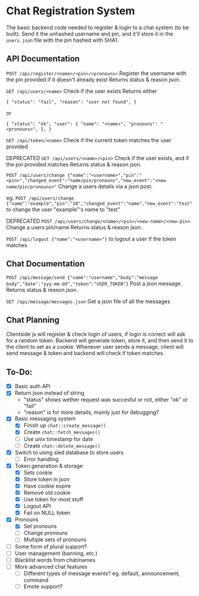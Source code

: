 # Chat Registration System

The basic backend code needed to register & login to a chat system (to be built).
Send it the unhashed username and pin, and it'll store it in the `users.json` file with the pin hashed with SHA1.

## API Documentation

`POST /api/register/<name>/<pin>/<pronouns>` Register the username with the pin provided if it doesn't already exist
Returns status & reason json.

`GET /api/users/<name>` Check if the user exists
Returns either

`{
	"status": "fail",
	"reason": "user not found",
}`

or

`{
	"status": "ok",
	"user": {
		"name": "<name>",
		"pronouns": "<pronouns>",
	},
}`

`GET /api/token/<name>` Check if the current token matches the user provided

DEPRECATED `GET /api/users/<name>/<pin>` Check if the user exists, and if the pin provided matches
Returns status & reason json.

`POST /api/users/change {"name":"<username>","pin":"<pin>","changed_event":"name/pin/pronouns","new_event":"<new name/pin/pronouns>"` Change a users details via a json post.

eg. `POST /api/users/change {"name":"example","pin":"10","changed_event":"name","new_event":"test"` to change the user "example"'s name to "test"

DEPRECATED `POST /api/users/change/<name>/<pin>/<new-name>/<new-pin>` Change a users pin/name
Returns status & reason json.

`POST /api/logout {"name":"<username>"}` to logout a user if the token matches


## Chat Documentation

`POST /api/message/send {"name":"username","body":"message body","date":"yyy-mm-dd","token":"USER_TOKEN"}` Post a json message.
Returns status & reason json.

`GET /api/message/messages.json` Get a json file of all the messages

## Chat Planning

Clientside js will register & check login of users, if login is correct will ask for a random token.
Backend will generate token, store it, and then send it to the client to set as a cookie.
Whenever user sends a message, client will send message & token and backend will check if token matches.

## To-Do:

- [x] Basic auth API
- [x] Return json instead of string
	- "status" shows wether request was succesful or not, either "ok" or "fail"
	- "reason" is for more details, mainly just for debugging?
- [x] Basic messaging system
	- [x] Finish up `chat::create_message()`
	- [x] Create `chat::fetch_messages()`
	- [ ] Use unix timestamp for date
	- [ ] Create `chat::delete_message()`
- [x] Switch to using sled database to store users
	- [ ] Error handling
- [x] Token generation & storage
	- [x] Sets cookie
	- [x] Store token in json
	- [x] Have cookie expire
	- [x] Remove old cookie
	- [x] Use token for most stuff
	- [x] Logout API
	- [x] Fail on NULL token
- [x] Pronouns
	- [x] Set pronouns
	- [ ] Change pronouns
	- [ ] Multiple sets of pronouns
- [ ] Some form of plural support?
- [ ] User management (banning, etc.)
- [ ] Blacklist words from chat/names
- [ ] More advanced chat features
	- [ ] Different types of message events? eg. default, announcement, command
	- [ ] Emote support?
